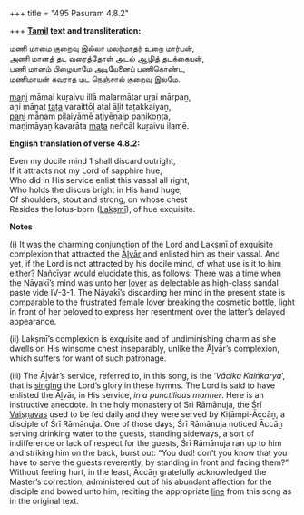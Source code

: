 +++
title = "495 Pasuram 4.8.2"

+++
**[Tamil](/definition/tamil#history "show Tamil definitions") text and transliteration:**

மணி மாமை குறைவு இல்லா மலர்மாதர் உறை மார்பன்,  
அணி மானத் தட வரைத்தோள் அடல் ஆழித் தடக்கையன்,  
பணி மானம் பிழையாமே அடியேனைப் பணிகொண்ட,  
மணிமாயன் கவராத மட நெஞ்சால் குறைவு இலமே.

[maṇi](/definition/mani#vaishnavism "show maṇi definitions") māmai kuṟaivu illā malarmātar uṟai mārpaṉ,  
aṇi māṉat [taṭa](/definition/tata#history "show taṭa definitions") varaittōḷ aṭal āḻit taṭakkaiyaṉ,  
[paṇi](/definition/pani#history "show paṇi definitions") māṉam piḻaiyāmē aṭiyēṉaip paṇikoṇṭa,  
maṇimāyaṉ kavarāta [maṭa](/definition/mata#history "show maṭa definitions") neñcāl kuṟaivu ilamē.

**English translation of verse 4.8.2:**

Even my docile mind 1 shall discard outright,  
If it attracts not my Lord of sapphire hue,  
Who did in His service enlist this vassal all right,  
Who holds the discus bright in His hand huge,  
Of shoulders, stout and strong, on whose chest  
Resides the lotus-born ([Lakṣmī](/definition/lakshmi#vaishnavism "show Lakṣmī definitions")), of hue exquisite.

**Notes**

\(i\) It was the charming conjunction of the Lord and Lakṣmī of exquisite complexion that attracted the [Āḻvār](/definition/aḻvar#vaishnavism "show Āḻvār definitions") and enlisted him as their vassal. And yet, if the Lord is not attracted by his docile mind, of what use is it to him either? Nañcīyar would elucidate this, as follows: There was a time when the Nāyakī’s mind was unto her [lover](/definition/lover#history "show lover definitions") as delectable as high-class sandal paste vide IV-3-1. The Nāyakī’s discarding her mind in the present state is comparable to the frustrated female lover breaking the cosmetic bottle, light in front of her beloved to express her resentment over the latter’s delayed appearance.

\(ii\) Lakṣmī’s complexion is exquisite and of undiminishing charm as she dwells on His winsome chest inseparably, unlike the Āḻvār’s complexion, which suffers for want of such patronage.

\(iii\) The Āḻvār’s service, referred to, in this song, is the ‘*Vācika Kaiṅkarya*’, that is [singing](/definition/singing#history "show singing definitions") the Lord’s glory in these hymns. The Lord is said to have enlisted the Āḻvār, in His service, *in a punctilious manner*. Here is an instructive anecdote. In the holy monastery of Sri Rāmānuja, the Śrī [Vaiṣṇavas](/definition/vaishnava#vaishnavism "show Vaiṣṇavas definitions") used to be fed daily and they were served by Kiṭāmpi-Āccāṉ, a disciple of Śrī Rāmānuja. One of those days, Śrī Rāmānuja noticed Āccāṉ serving drinking water to the guests, standing sideways, a sort of indifference or lack of respect for the guests, Śrī Rāmānuja ran up to him and striking him on the back, burst out: “You dud! don’t you know that you have to serve the guests reverently, by standing in front and facing them?” Without feeling hurt, in the least, Āccāṉ gratefully acknowledged the Master’s correction, administered out of his abundant affection for the disciple and bowed unto him, reciting the appropriate [line](/definition/line#history "show line definitions") from this song as in the original text.


